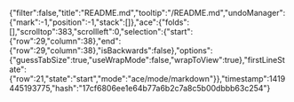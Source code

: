 {"filter":false,"title":"README.md","tooltip":"/README.md","undoManager":{"mark":-1,"position":-1,"stack":[]},"ace":{"folds":[],"scrolltop":383,"scrollleft":0,"selection":{"start":{"row":29,"column":38},"end":{"row":29,"column":38},"isBackwards":false},"options":{"guessTabSize":true,"useWrapMode":false,"wrapToView":true},"firstLineState":{"row":21,"state":"start","mode":"ace/mode/markdown"}},"timestamp":1419445193775,"hash":"17cf6806ee1e64b77a6b2c7a8c5b00dbbb63c254"}